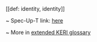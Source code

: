 [[def: identity, identity]]

~ Spec-Up-T link: <a href='https://weboftrust.github.io/WOT-terms/docs/glossary/identity'>here</a>

~ More in <a href="https://weboftrust.github.io/WOT-terms/docs/glossary/identity">extended KERI glossary</a>
